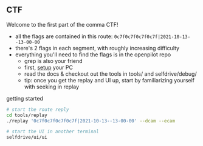 ## CTF
Welcome to the first part of the comma CTF!

* all the flags are contained in this route: `0c7f0c7f0c7f0c7f|2021-10-13--13-00-00`
* there's 2 flags in each segment, with roughly increasing difficulty
* everything you'll need to find the flags is in the openpilot repo
  * grep is also your friend
  * first, [setup](https://github.com/commaai/openpilot/tree/master/tools#setup-your-pc) your PC
  * read the docs & checkout out the tools in tools/ and selfdrive/debug/
  * tip: once you get the replay and UI up, start by familiarizing yourself with seeking in replay

getting started
```bash
# start the route reply
cd tools/replay
./replay '0c7f0c7f0c7f0c7f|2021-10-13--13-00-00' --dcam --ecam

# start the UI in another terminal
selfdrive/ui/ui
```
